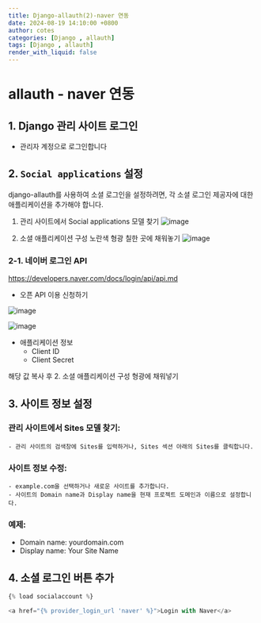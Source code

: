 ```yaml
---
title: Django-allauth(2)-naver 연동 
date: 2024-08-19 14:10:00 +0800
author: cotes
categories: [Django , allauth]
tags: [Django , allauth]
render_with_liquid: false
---
```


# allauth - naver 연동

## 1. Django 관리 사이트 로그인
- 관리자 계정으로 로그인합니다

## 2. ```Social applications``` 설정
django-allauth를 사용하여 소셜 로그인을 설정하려면, 각 소셜 로그인 제공자에 대한 애플리케이션을 추가해야 합니다.

1. 관리 사이트에서 Social applications 모델 찾기
![image](https://github.com/user-attachments/assets/abb37f03-696b-48dd-b2ab-6127149f0369)

2. 소셜 애플리케이션 구성
노란색 형광 칠한 곳에 채워놓기
![image](https://github.com/user-attachments/assets/9cd6cbc7-67cb-41e5-9680-4f2d2b9041a6)

### 2-1. 네이버 로그인 API

https://developers.naver.com/docs/login/api/api.md
- 오픈 API 이용 신청하기

![image](https://github.com/user-attachments/assets/81dfb277-4002-465f-9d3a-7c1811470232)

![image](https://github.com/user-attachments/assets/70314aed-16b7-454d-8325-2a1211833938)

- 애플리케이션 정보
    - Client ID 
    - Client Secret

해당 값 복사 후
2. 소셜 애플리케이션 구성 형광에 채워넣기

## 3. 사이트 정보 설정

### 관리 사이트에서 Sites 모델 찾기:
    - 관리 사이트의 검색창에 Sites를 입력하거나, Sites 섹션 아래의 Sites를 클릭합니다.

### 사이트 정보 수정:
    - example.com을 선택하거나 새로운 사이트를 추가합니다.
    - 사이트의 Domain name과 Display name을 현재 프로젝트 도메인과 이름으로 설정합니다.
    
### 예제:
- Domain name: yourdomain.com
- Display name: Your Site Name

## 4. 소셜 로그인 버튼 추가
```python
{% load socialaccount %}

<a href="{% provider_login_url 'naver' %}">Login with Naver</a>
```